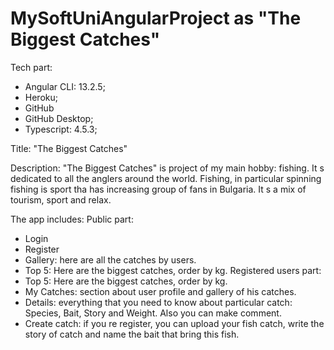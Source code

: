 # MySoftUniAngularProject as "The  Biggest Catches"
Tech part:
- Angular CLI: 13.2.5;
- Heroku;
- GitHub
- GitHub Desktop;
- Typescript: 4.5.3;


Title: "The  Biggest Catches"

Description: "The  Biggest Catches" is project of my main hobby: fishing. It s dedicated to all the anglers around the world.
Fishing, in particular spinning fishing is sport tha has increasing group of fans in Bulgaria. It s a mix of tourism, sport and relax.

The app includes:
Public part:
- Login
- Register
- Gallery: here are all the catches by users.
- Top 5: Here are the biggest catches, order by kg.
Registered users part:
- Top 5: Here are the biggest catches, order by kg.
- My Catches: section about user profile and gallery of his catches.
- Details: everything that you need to know about particular catch: Species, Bait, Story and Weight. Also you can make comment.
- Create catch: if you re register, you can upload your fish catch, write the story of catch and name the bait that bring this fish.

 
